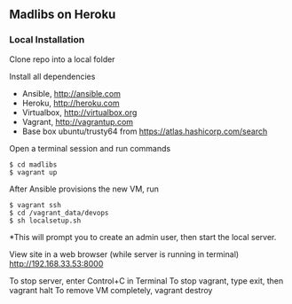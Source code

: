 ## Madlibs on Heroku

### Local Installation


Clone repo into a local folder

Install all dependencies

- Ansible, http://ansible.com
- Heroku, http://heroku.com
- Virtualbox, http://virtualbox.org
- Vagrant, http://vagrantup.com 
- Base box ubuntu/trusty64 from https://atlas.hashicorp.com/search

Open a terminal session and run commands

    $ cd madlibs
    $ vagrant up

After Ansible provisions the new VM, run

    $ vagrant ssh
    $ cd /vagrant_data/devops
    $ sh localsetup.sh

*This will prompt you to create an admin user, then start the local server.

View site in a web browser (while server is running in terminal)
    http://192.168.33.53:8000

To stop server, enter Control+C in Terminal
To stop vagrant, type exit, then vagrant halt
To remove VM completely, vagrant destroy